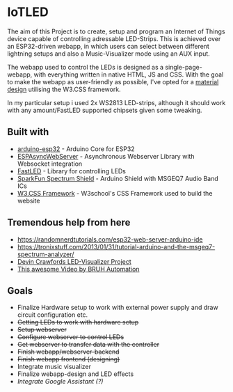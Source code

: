 # IoTLED

The aim of this Project is to create, setup and program an Internet of Things device capable of controlling adressable LED-Strips.
This is achieved over an ESP32-driven webapp, in which users can select between different lightning setups and also a Music-Visualizer mode using an AUX input.

The webapp used to control the LEDs is designed as a single-page-webapp, with everything written in native HTML, JS and CSS.
With the goal to make the webapp as user-friendly as possible, I've opted for a [material design](https://material.io/design/) utilising the W3.CSS framework.

In my particular setup i used 2x WS2813 LED-strips, although it should work with any amount/FastLED supported chipsets given some tweaking.

## Built with
* [arduino-esp32](https://github.com/espressif/arduino-esp32) - Arduino Core for ESP32
* [ESPAsyncWebServer](https://github.com/me-no-dev/ESPAsyncWebServer) - Asynchronous Webserver Library with Websocket integration
* [FastLED](https://github.com/FastLED/FastLED) - Library for controlling LEDs
* [SparkFun Spectrum Shield](https://www.sparkfun.com/products/13116) - Arduino Shield with MSGEQ7 Audio Band ICs
* [W3.CSS Framework](https://www.w3schools.com/w3css/default.asp) - W3school's CSS Framework used to build the website


## Tremendous help from here
* https://randomnerdtutorials.com/esp32-web-server-arduino-ide
* https://tronixstuff.com/2013/01/31/tutorial-arduino-and-the-msgeq7-spectrum-analyzer/
* [Devin Crawfords LED-Visualizer Project](https://github.com/DevonCrawford/LED-Music-Visualizer/blob/master/src/LED_Visualizer.ino)
* [This awesome Video by BRUH Automation](https://www.youtube.com/watch?v=9KI36GTgwuQ)


## Goals

* Finalize Hardware setup to work with external power supply and draw circuit configuration etc.
* ~~Getting LEDs to work with hardware setup~~
* ~~Setup webserver~~
* ~~Configure webserver to control LEDs~~
* ~~Get webserver to transfer data with the controller~~
* ~~Finish webapp/webserver-backend~~
* ~~Finish webapp frontend (designing)~~
* Integrate music visualizer
* Finalize webapp-design and LED effects
* _Integrate Google Assistant (?)_ 
